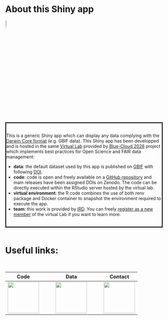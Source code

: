 # About this Shiny app

<!--- # About this Shiny app --->

[<img src="logo_blue-cloud_2026.svg" height="8%">](https://blue-cloud.d4science.org)

<div id="modal" name="modal" style="border:solid">
<br>

This is a generic Shiny app which can display any data complying with the [Darwin Core format](https://dwc.tdwg.org/) (e.g. GBIF data). This Shiny app has been developped and is hosted in the same [Virtual Lab](https://blue-cloud.d4science.org/group/globalfisheriesatlas) provided by 
[Blue-Cloud 2026](https://blue-cloud.d4science.org) project which implements best practices for Open Science and FAIR data management:
* **data**: the default dataset used by this app is published on [GBIF](https://www.gbif.org/) with following [DOI](https://doi.org/10.15468/23m361).
* **code**: code is open and freely available on a [GitHub repository](https://github.com/firms-gta/darwin_core_viewer) and main releases have been assigned DOIs on Zenodo. The code can be directly executed within the RStudio server hosted by the virtual lab. 
* **virtual environment**: the R code combines the use of both renv package and Docker container to snapshot the environment required to execute the app. 
* **team**: this work is provided by [IRD](https://www.ird.fr/).
You can freely [register as a new member](https://blue-cloud.d4science.org/group/globalfisheriesatlas) of the virtual Lab if you want to learn more. 
<br>
</div> 
<br>

 # Useful links:
 
 <br>

 
| Code | &nbsp; &nbsp; &nbsp; | Data | &nbsp; &nbsp; &nbsp; | Contact |
| --- | --- |--- | --- | --- |
| [<img src="github-original-wordmark.svg" height="100px">](https://github.com/firms-gta/darwin_core_viewer) | &nbsp;  &nbsp; &nbsp; | [<img src="logo_gbif.svg" height="100px">](https://doi.org/10.15468/23m361) | &nbsp;  &nbsp; &nbsp; | [<img src="logo_ORCID.svg" height="100px">](https://orcid.org/0000-0002-3519-6141) |